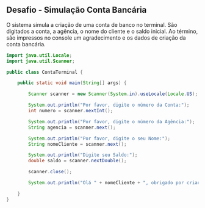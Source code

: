 ## Desafio - Simulação Conta Bancária

O sistema simula a criação de uma conta de banco no terminal. São digitados a conta, a agência, o nome do cliente e o saldo inicial. Ao término, são impressos no console um agradecimento e os dados de criação da conta bancária.

```java
import java.util.Locale;
import java.util.Scanner;

public class ContaTerminal {

    public static void main(String[] args) {

        Scanner scanner = new Scanner(System.in).useLocale(Locale.US);

        System.out.println("Por favor, digite o número da Conta:");
        int numero = scanner.nextInt();

        System.out.println("Por favor, digite o número da Agência:");
        String agencia = scanner.next();

        System.out.println("Por favor, digite o seu Nome:");
        String nomeCliente = scanner.next();

        System.out.println("Digite seu Saldo:");
        double saldo = scanner.nextDouble();

        scanner.close();

        System.out.println("Olá " + nomeCliente + ", obrigado por criar uma conta em nosso banco, sua agência é " + agencia + ", conta " + numero + " e seu saldo " + saldo + " já está disponível para saque.");

    }
}
```
